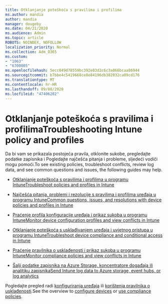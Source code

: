 ```yaml
---
title: Otklanjanje poteškoća s pravilima i profilima
ms.author: mandia
author: mandia
manager: dougeby
ms.date: 04/21/2020
ms.audience: Admin
ms.topic: article
ROBOTS: NOINDEX, NOFOLLOW
localization_priority: Normal
ms.collection: Adm_O365
ms.custom:
- "1063"
- "6700005"
ms.openlocfilehash: 5ecc849d78559bc392e83d2c6c3a866bcaa86944
ms.sourcegitcommit: b7bbe4c5419668ce8e84196db382032ca09cd176
ms.translationtype: MT
ms.contentlocale: hr-HR
ms.lasthandoff: 09/08/2020
ms.locfileid: "47406282"
---
```

# <a name="troubleshooting-intune-policy-and-profiles"></a><span data-ttu-id="44f2f-102">Otklanjanje poteškoća s pravilima i profilima</span><span class="sxs-lookup"><span data-stu-id="44f2f-102">Troubleshooting Intune policy and profiles</span></span>

<span data-ttu-id="44f2f-103">Da bi vam se prikazala postojeća pravila, otklonite sukobe, pregledajte podatke zapisnika i Pogledajte najčešća pitanja i probleme, sljedeći vodiči mogu pomoći.</span><span class="sxs-lookup"><span data-stu-id="44f2f-103">To see existing policies, troubleshoot conflicts, review log data, and see common questions and issues, the following guides may help.</span></span>

- [<span data-ttu-id="44f2f-104">Otklanjanje poteškoća s pravilima i profilima u programu Intune</span><span class="sxs-lookup"><span data-stu-id="44f2f-104">Troubleshoot policies and profiles in Intune</span></span>](https://docs.microsoft.com/mem/intune/configuration/troubleshoot-policies-in-microsoft-intune)

- [<span data-ttu-id="44f2f-105">Najčešća pitanja, problemi i rezolucije s pravilima i profilima uređaja u programu Intune</span><span class="sxs-lookup"><span data-stu-id="44f2f-105">Common questions, issues, and resolutions with device policies and profiles in Intune</span></span>](https://docs.microsoft.com/intune/device-profile-troubleshoot)

- [<span data-ttu-id="44f2f-106">Praćenje profila konfiguracije uređaja i prikaz sukoba u programu Intune</span><span class="sxs-lookup"><span data-stu-id="44f2f-106">Monitor device configuration profiles and view conflicts in Intune</span></span>](https://docs.microsoft.com/intune/device-profile-monitor)

- [<span data-ttu-id="44f2f-107">Otklanjanje poteškoća s usklađivanjem uređaja i uvjetnog pristupa u programu Intune</span><span class="sxs-lookup"><span data-stu-id="44f2f-107">Troubleshoot device compliance and conditional access in Intune</span></span>](https://docs.microsoft.com/intune/troubleshoot-conditional-access)

- [<span data-ttu-id="44f2f-108">Praćenje pravilnika o usklađenosti i prikaz sukoba u programu Intune</span><span class="sxs-lookup"><span data-stu-id="44f2f-108">Monitor compliance policies and view conflicts in Intune</span></span>](https://docs.microsoft.com/intune/compliance-policy-monitor)

- [<span data-ttu-id="44f2f-109">Šalji podatke zapisnika na Azure Storage, koncentratore događaja ili analitiku zapisnika</span><span class="sxs-lookup"><span data-stu-id="44f2f-109">Send Intune log data to Azure storage, event hubs, or log analytics</span></span>](https://docs.microsoft.com/intune/review-logs-using-azure-monitor)

<span data-ttu-id="44f2f-110">Pogledajte pregled radi [konfiguriranja uređaja](https://docs.microsoft.com/intune/device-profiles) ili [korištenja pravilnika o usklađenosti](https://docs.microsoft.com/intune/device-compliance-get-started).</span><span class="sxs-lookup"><span data-stu-id="44f2f-110">See the overview to [configure devices](https://docs.microsoft.com/intune/device-profiles) or [use compliance policies](https://docs.microsoft.com/intune/device-compliance-get-started).</span></span>